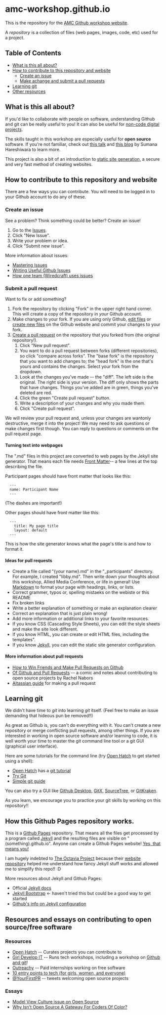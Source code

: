 # amc-workshop.github.io

This is the repository for the
[AMC Github workshop website](http://amc-workshop.github.io).

A *repository* is a collection of files (web pages, images, code, etc)
used for a project.

## Table of Contents

* [What is this all about?](https://github.com/amc-workshop/amc-workshop.github.io#what-is-this-all-about)
* [How to contribute to this repository and website](https://github.com/amc-workshop/amc-workshop.github.io#how-to-contribute-to-this-repository-and-website)
  * [Create an issue](https://github.com/amc-workshop/amc-workshop.github.io#create-an-issue)
  * [Make achange and submit a pull requests](https://github.com/amc-workshop/amc-workshop.github.io#submit-a-pull-request)
* [Learning git](https://github.com/amc-workshop/amc-workshop.github.io#learning-git)
* [Other resources](https://github.com/amc-workshop/amc-workshop.github.io#how-this-github-pages-repository-works)


## What is this all about?

If you'd like to collaborate with people on software, understanding
Github and git can be really useful to you! It can also be useful for
[non-code digital projects](http://readwrite.com/2013/11/08/seven-ways-to-use-github-that-arent-coding/).

The skills taught in this workshop are especially useful for **open
source** software.  If you're not familiar, check out
[this talk](https://www.harihareswara.net/sumana/2013/09/19/0) and
[this blog](https://www.harihareswara.net/sumana/2013/03/31/0) by
Sumana Hareshiwara to learn more.

This project is also a bit of an introduction to
[static site generation](https://davidwalsh.name/introduction-static-site-generators),
a secure and very fast method of creating websites.

## How to contribute to this repository and website

There are a few ways you can contribute. You will need to be logged in
to your Github account to do any of these.

### Create an issue

See a problem? Think something could be better? Create an issue!

1. Go to the [Issues](https://github.com/amc-workshop/amc-workshop.github.io/issues).
2. Click "New Issue".
3. Write your problem or idea.
4. Click "Submit new issue".

More information about issues:

* [Mastering Issues](https://guides.github.com/features/issues/)
* [Writing Useful Github Issues](https://upthemes.com/blog/2014/02/writing-useful-github-issues/)
* [How one team (Wiredcraft) uses issues](https://wiredcraft.com/blog/how-we-write-our-github-issues/)

### Submit a pull request

Want to fix or add something?

1. Fork the repository by clicking "Fork" in the upper right hand
   corner. This will create a copy of the repository in *your* Github
   account.
2. Make changes to your fork. If you are using only Github,
   [edit files](https://help.github.com/articles/editing-files-in-another-user-s-repository/)
   or
   [create new files](https://help.github.com/articles/creating-new-files/)
   on the Github website and commit your changes to your fork.
3. [Create a pull request](https://help.github.com/articles/creating-a-pull-request/)
   on the repository that you forked from (the original repository!).
   1. Click "New pull request".
   2. You want to do a pull request between forks (different
      repositories), so click "compare across forks". The "base fork"
      is the repository that you want to add changes to; the "head
      fork" is the one that's yours and contains the changes. Select
      your fork from the dropdown.
   3. Look at the changes you've made -- the "diff". The left side is
   the original. The right side is your version. The diff only shows
   the parts that have changes. Things you've added are in green,
   things you've deleted are red.
   3. Click the green "Create pull request" button.
   4. Write a description of your changes and why you made them.
   5. Click "Create pull request".

We will review your pull request and, unless your changes are wantonly
destructive, merge it into the project! We may need to ask questions
or make changes first though. You can reply to questions or comments
on the pull request page.

#### Turning text into webpages

The ".md" files in this project are converted to web pages by the 
Jekyll site generator. That means each file needs 
[Front Matter](https://jekyllrb.com/docs/frontmatter/)-- a few lines 
at the top describing the file.

Participant pages should have front matter that looks like this:

```
  ---
  name: Participant Name
  ---
```
(The dashes are important!)

Other pages should have front matter like this:

```
  ---
    title: My page title
    layout: default
  ---
```
This is how the site generator knows what the page's title is and how to format it.

#### Ideas for pull requests

* Create a file called "{your name}.md" in the "_participants"
  directory. For example, I created "libby.md". Then write down your
  thoughts about this workshop, Allied Media Conference, or life in
  general! Use
  [Markdown](https://guides.github.com/features/mastering-markdown/)
  to format your page with headings, links, or lists.
* Correct grammer, typos or, spelling mistaeks on the webiste or this README
* Fix broken links
* Write a better explanation of something or make an explanation
  clearer
* Correct an explanation that is just plain wrong!
* Add more information or additional links to your favorite resources.
* If you know CSS (Cascading Style Sheets), you can edit the style
  sheets and make the site look different.
* If you know HTML, you can create or edit HTML files, including the
  templates".
* If you know [Jekyll](http://www.jekyllrb.com), you can edit the
  static site generator configuration.

#### More information about pull requests

* [How to Win Friends and Make Pull Requests on Github](http://readwrite.com/2014/07/02/github-pull-request-etiquette/)
* [Of Github and Pull Requests](http://rachelnabors.com/2012/04/of-github-and-pull-requests-and-comics/)
  -- a comic and notes about contributing to open source projects by
  Rachel Nabors
* [Altassian guide](https://www.atlassian.com/git/tutorials/making-a-pull-request/) for making a pull request

## Learning git

We didn't have time to *git* into learning *git* itself. (Feel free to
make an issue demanding that hideous pun be removed!!)

As great as Github is, you can't do everything with it. You can't
create a new repository or merge conflicting pull requests, among
other things. If you are interested in working in open source software
and/or learning to code, it is well worth your time to master the git
command line tool or a git GUI (graphical user interface).

Here are some tutorials for the command line (try
[Open Hatch](https://openhatch.org/missions/shell/about) to get
started using a shell):

* [Open Hatch](https://openhatch.org) has a [git tutorial](https://openhatch.org/missions/git)
* [Try Git](https://www.codeschool.com/courses/try-git)
* [Simple git guide](http://rogerdudler.github.io/git-guide/)

You can also try a GUI like
[Github Desktop](https://desktop.github.com/),
[GitX](https://rowanj.github.io/gitx/),
[SourceTree](https://www.sourcetreeapp.com/), or
[GitKraken](https://www.gitkraken.com/).

As you learn, we encourage you to practice your git skills by working
on this repository!!

## How this Github Pages repository works.

This is a
[Github Pages](https://help.github.com/articles/what-are-github-pages/)
repository. That means all the files get processed by a program called
[Jekyll](https://jekyllrb.com/) and the resulting files are visible on
"(something).github.io". Anyone can create a Github Pages website!
[Yes, that means you!](https://guides.github.com/features/pages/)

I am hugely indebted to
[The Octavia Project](http://octaviaproject.org/) because their
[website repository](https://github.com/OctaviaProject/octaviaproject.github.io/)
helped me understand how fancy Jekyll stuff works and allowed me to
simplify this repo!! :D

More resources about Jekyll and Github Pages:

* Official [Jekyll docs](http://jekyllrb.com/docs/home/)
* [Jekyll Bootstrap](http://jekyllbootstrap.com/) <- haven't tried
  this but could be a good way to get started
* [Github's info on Jekyll configuration](https://help.github.com/articles/configuring-jekyll/)

## Resources and essays on contributing to open source/free software

### Resources

* [Open Hatch](https://openhatch.org) -- Curates projects you can contribute to
* [Girl Develop IT](https://www.girldevelopit.com) -- Runs tech workshops, including a workshop on [Github and git](https://www.girldevelopit.com/materials/intro-git-github)!
* [Outreachy](https://www.gnome.org/outreachy/) -- Paid internships working on free software
* [10 entry points to tech (for girls, women, and everyone)](https://opensource.com/life/15/1/10-ways-girls-and-women-can-get-open-source-and-tech)
* [@YourFirstPR](https://twitter.com/yourfirstpr) -- tweets welcoming open source projects

### Essays

* [Model View Culture issue on Open Source](https://modelviewculture.com/issues/open-source)
* [Why Isn't Open Source A Gateway For Coders Of Color?](http://www.npr.org/sections/codeswitch/2013/12/05/248791579/why-isnt-open-source-a-gateway-for-coders-of-color)
